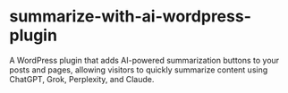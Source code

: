 # summarize-with-ai-wordpress-plugin
A WordPress plugin that adds AI-powered summarization buttons to your posts and pages, allowing visitors to quickly summarize content using ChatGPT, Grok, Perplexity, and Claude.
